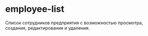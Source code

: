 # employee-list
Список сотрудников предприятия с возможностью просмотра, создания, редактирования и удаления.
